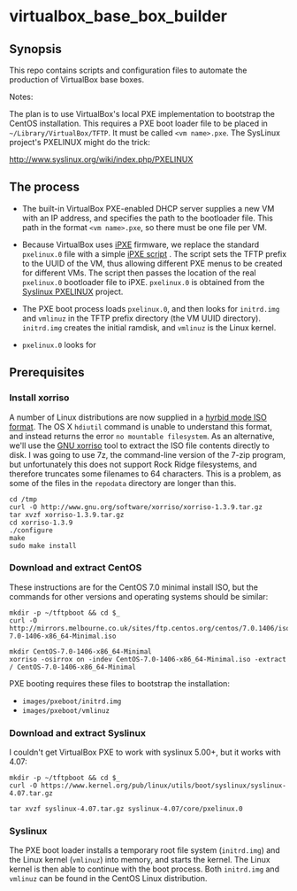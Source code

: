 # virtualbox_base_box_builder

## Synopsis

This repo contains scripts and configuration files to automate the production of VirtualBox base boxes.

Notes:

The plan is to use VirtualBox's local PXE implementation to bootstrap the CentOS installation.  This requires a PXE boot loader file to be placed in `~/Library/VirtualBox/TFTP`.  It must be called `<vm name>.pxe`.  The SysLinux project's PXELINUX might do the trick:

http://www.syslinux.org/wiki/index.php/PXELINUX

## The process

- The built-in VirtualBox PXE-enabled DHCP server supplies a new VM with an IP address, and specifies the path to the bootloader file.  This path in the format `<vm name>.pxe`, so there must be one file per VM.

- Because VirtualBox uses [iPXE][1] firmware, we replace the standard `pxelinux.0` file with a simple [iPXE script][2] .  The script sets the TFTP prefix to the UUID of the VM, thus allowing different PXE menus to be created for different VMs.  The script then passes the location of the real `pxelinux.0` bootloader file to iPXE.  `pxelinux.0` is obtained from the [Syslinux PXELINUX][3] project.

- The PXE boot process loads `pxelinux.0`, and then looks for `initrd.img` and `vmlinuz` in the TFTP prefix directory (the VM UUID directory).  `initrd.img` creates the initial ramdisk, and `vmlinuz` is the Linux kernel.

- `pxelinux.0` looks for 

## Prerequisites

### Install xorriso

A number of Linux distributions are now supplied in a [hyrbid mode ISO format][4].  The OS X `hdiutil` command is unable to understand this format, and instead returns the error `no mountable filesystem`.  As an alternative, we'll use the [GNU xorriso][5] tool to extract the ISO file contents directly to disk.  I was going to use 7z, the command-line version of the 7-zip program, but unfortunately this does not support Rock Ridge filesystems, and therefore truncates some filenames to 64 characters.  This is a problem, as some of the files in the `repodata` directory are longer than this.

```
cd /tmp
curl -O http://www.gnu.org/software/xorriso/xorriso-1.3.9.tar.gz
tar xvzf xorriso-1.3.9.tar.gz
cd xorriso-1.3.9
./configure
make
sudo make install
```

### Download and extract CentOS

These instructions are for the CentOS 7.0 minimal install ISO, but the commands for other versions and operating systems should be similar:

```
mkdir -p ~/tftpboot && cd $_
curl -O http://mirrors.melbourne.co.uk/sites/ftp.centos.org/centos/7.0.1406/isos/x86_64/CentOS-7.0-1406-x86_64-Minimal.iso

mkdir CentOS-7.0-1406-x86_64-Minimal
xorriso -osirrox on -indev CentOS-7.0-1406-x86_64-Minimal.iso -extract / CentOS-7.0-1406-x86_64-Minimal
```

PXE booting requires these files to bootstrap the installation:

- `images/pxeboot/initrd.img`
- `images/pxeboot/vmlinuz`

### Download and extract Syslinux

I couldn't get VirtualBox PXE to work with syslinux 5.00+, but it works with 4.07:

```
mkdir -p ~/tftpboot && cd $_
curl -O https://www.kernel.org/pub/linux/utils/boot/syslinux/syslinux-4.07.tar.gz

tar xvzf syslinux-4.07.tar.gz syslinux-4.07/core/pxelinux.0
```

### Syslinux

The PXE boot loader installs a temporary root file system (`initrd.img`) and the Linux kernel (`vmlinuz`) into memory, and starts the kernel.  The Linux kernel is then able to continue with the boot process.  Both `initrd.img` and `vmlinuz` can be found in the CentOS Linux distribution.


[1]: http://ipxe.org/
[2]: http://ipxe.org/scripting
[3]: http://www.syslinux.org/wiki/index.php/PXELINUX
[4]: http://www.syslinux.org/wiki/index.php/Doc/isolinux#HYBRID_CD-ROM.2FHARD_DISK_MODE
[5]: http://www.gnu.org/software/xorriso/xorriso_eng.html

